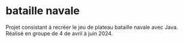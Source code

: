 # bataille navale

Projet consistant à recréer le jeu de plateau bataille navale avec Java.
Réalisé en groupe de 4 de avril à juin 2024.
